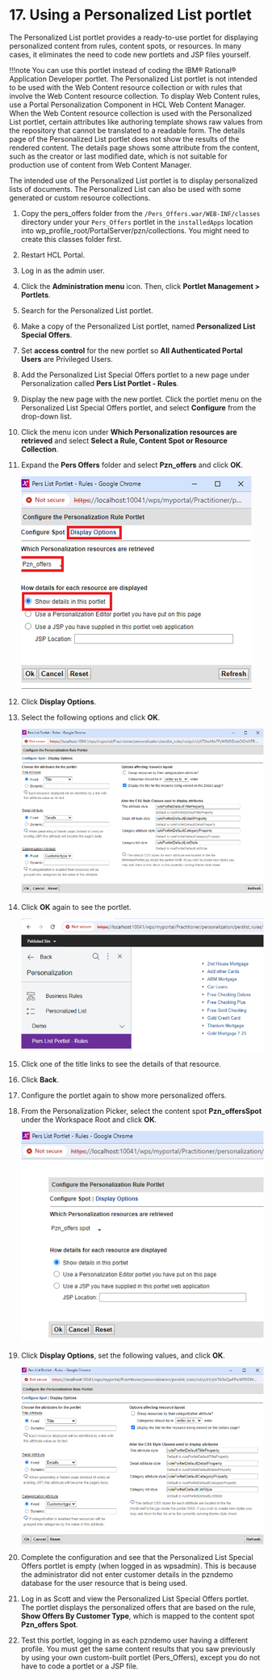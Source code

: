 # 17. Using a Personalized List portlet

The Personalized List portlet provides a ready-to-use portlet for displaying personalized content from rules, content spots, or resources. In many cases, it eliminates the need to code new portlets and JSP files yourself.

!!!note
    You can use this portlet instead of coding the IBM® Rational® Application Developer portlet. The Personalized List portlet is not intended to be used with the Web Content resource collection or with rules that involve the Web Content resource collection. To display Web Content rules, use a Portal Personalization Component in HCL Web Content Manager. When the Web Content resource collection is used with the Personalized List portlet, certain attributes like authoring template shows raw values from the repository that cannot be translated to a readable form. The details page of the Personalized List portlet does not show the results of the rendered content. The details page shows some attribute from the content, such as the creator or last modified date, which is not suitable for production use of content from Web Content Manager.

The intended use of the Personalized List portlet is to display personalized lists of documents. The Personalized List can also be used with some generated or custom resource collections.

1. Copy the pers_offers folder from the `/Pers_Offers.war/WEB-INF/classes` directory under your `Pers_Offers` portlet in the `installedApps` location into wp_profile_root/PortalServer/pzn/collections. You might need to create this classes folder first.

2. Restart HCL Portal.

3. Log in as the admin user.

4. Click the **Administration menu** icon. Then, click **Portlet Management > Portlets**.

5. Search for the Personalized List portlet.

6. Make a copy of the Personalized List portlet, named **Personalized List Special Offers**.

7. Set **access control** for the new portlet so **All Authenticated Portal Users** are Privileged Users.

8. Add the Personalized List Special Offers portlet to a new page under Personalization called **Pers List Portlet - Rules**.

9. Display the new page with the new portlet. Click the portlet menu on the Personalized List Special Offers portlet, and select **Configure** from the drop-down list.

10. Click the menu icon under **Which Personalization resources are retrieved** and select **Select a Rule, Content Spot or Resource Collection**.

11. Expand the **Pers Offers** folder and select **Pzn_offers** and click **OK**.

    ![PersListPortlet configuration](./images/personalizedListPortlet_config_content_spot.png)  

12. Click **Display Options**.

13. Select the following options and click **OK**.

    ![PersListPortlet display options](./images/personalizedListPortlet_config_display_options.png)  

14. Click **OK** again to see the portlet.

    ![PersListPortlet title lists](./images/personalizedListPortlet_title_list.png)  

15. Click one of the title links to see the details of that resource.

16. Click **Back**.

17. Configure the portlet again to show more personalized offers.

18. From the Personalization Picker, select the content spot **Pzn_offersSpot** under the Workspace Root and click **OK**.

    ![PersListPortlet set Pzn_offersSpot](./images/personalizedListPortlet_config_PZN_Offers_content_spot.png)

19. Click **Display Options**, set the following values, and click **OK**.

    ![PersListPortlet set Pzn_offersSpot Display Options](./images/personalizedListPortlet_config_PZN_Offers_display_options.png)

20. Complete the configuration and see that the Personalized List Special Offers portlet is empty (when logged in as wpsadmin). This is because the administrator did not enter customer details in the pzndemo database for the user resource that is being used.

21. Log in as Scott and view the Personalized List Special Offers portlet. The portlet displays the personalized offers that are based on the rule, **Show Offers By Customer Type**, which is mapped to the content spot **Pzn_offers Spot**.

22. Test this portlet, logging in as each pzndemo user having a different profile. You must get the same content results that you saw previously by using your own custom-built portlet (Pers_Offers), except you do not have to code a portlet or a JSP file.  
